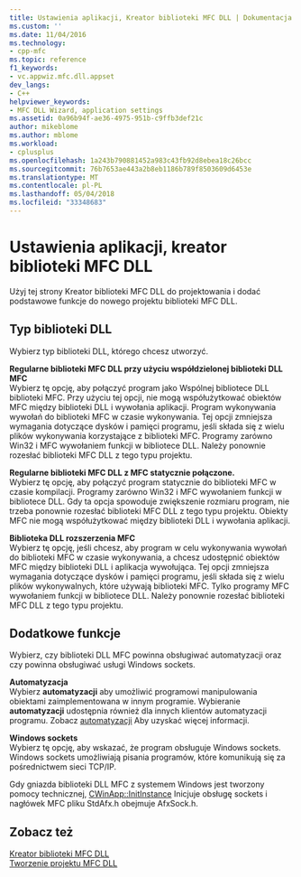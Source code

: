 ```yaml
---
title: Ustawienia aplikacji, Kreator biblioteki MFC DLL | Dokumentacja firmy Microsoft
ms.custom: ''
ms.date: 11/04/2016
ms.technology:
- cpp-mfc
ms.topic: reference
f1_keywords:
- vc.appwiz.mfc.dll.appset
dev_langs:
- C++
helpviewer_keywords:
- MFC DLL Wizard, application settings
ms.assetid: 0a96b94f-ae36-4975-951b-c9ffb3def21c
author: mikeblome
ms.author: mblome
ms.workload:
- cplusplus
ms.openlocfilehash: 1a243b790881452a983c43fb92d8ebea18c26bcc
ms.sourcegitcommit: 76b7653ae443a2b8eb1186b789f8503609d6453e
ms.translationtype: MT
ms.contentlocale: pl-PL
ms.lasthandoff: 05/04/2018
ms.locfileid: "33348683"
---
```

# <a name="application-settings-mfc-dll-wizard"></a>Ustawienia aplikacji, kreator biblioteki MFC DLL
Użyj tej strony Kreator biblioteki MFC DLL do projektowania i dodać podstawowe funkcje do nowego projektu biblioteki MFC DLL.  
  
## <a name="dll-type"></a>Typ biblioteki DLL  
 Wybierz typ biblioteki DLL, którego chcesz utworzyć.  
  
 **Regularne biblioteki MFC DLL przy użyciu współdzielonej biblioteki DLL MFC**  
 Wybierz tę opcję, aby połączyć program jako Wspólnej bibliotece DLL biblioteki MFC. Przy użyciu tej opcji, nie mogą współużytkować obiektów MFC między biblioteki DLL i wywołania aplikacji. Program wykonywania wywołań do biblioteki MFC w czasie wykonywania. Tej opcji zmniejsza wymagania dotyczące dysków i pamięci programu, jeśli składa się z wielu plików wykonywania korzystające z biblioteki MFC. Programy zarówno Win32 i MFC wywołaniem funkcji w bibliotece DLL. Należy ponownie rozesłać biblioteki MFC DLL z tego typu projektu.  
  
 **Regularne biblioteki MFC DLL z MFC statycznie połączone.**  
 Wybierz tę opcję, aby połączyć program statycznie do biblioteki MFC w czasie kompilacji. Programy zarówno Win32 i MFC wywołaniem funkcji w bibliotece DLL. Gdy ta opcja spowoduje zwiększenie rozmiaru program, nie trzeba ponownie rozesłać biblioteki MFC DLL z tego typu projektu. Obiekty MFC nie mogą współużytkować między biblioteki DLL i wywołania aplikacji.  
  
 **Biblioteka DLL rozszerzenia MFC**  
 Wybierz tę opcję, jeśli chcesz, aby program w celu wykonywania wywołań do biblioteki MFC w czasie wykonywania, a chcesz udostępnić obiektów MFC między biblioteki DLL i aplikacja wywołująca. Tej opcji zmniejsza wymagania dotyczące dysków i pamięci programu, jeśli składa się z wielu plików wykonywalnych, które używają biblioteki MFC. Tylko programy MFC wywołaniem funkcji w bibliotece DLL. Należy ponownie rozesłać biblioteki MFC DLL z tego typu projektu.  
  
## <a name="additional-features"></a>Dodatkowe funkcje  
 Wybierz, czy biblioteki DLL MFC powinna obsługiwać automatyzacji oraz czy powinna obsługiwać usługi Windows sockets.  
  
 **Automatyzacja**  
 Wybierz **automatyzacji** aby umożliwić programowi manipulowania obiektami zaimplementowana w innym programie. Wybieranie **automatyzacji** udostępnia również dla innych klientów automatyzacji programu. Zobacz [automatyzacji](../../mfc/automation.md) Aby uzyskać więcej informacji.  
  
 **Windows sockets**  
 Wybierz tę opcję, aby wskazać, że program obsługuje Windows sockets. Windows sockets umożliwiają pisania programów, które komunikują się za pośrednictwem sieci TCP/IP.  
  
 Gdy gniazda biblioteki DLL MFC z systemem Windows jest tworzony pomocy technicznej, [CWinApp::InitInstance](../../mfc/reference/cwinapp-class.md#initinstance) Inicjuje obsługę sockets i nagłówek MFC pliku StdAfx.h obejmuje AfxSock.h.  
  
## <a name="see-also"></a>Zobacz też  
 [Kreator biblioteki MFC DLL](../../mfc/reference/mfc-dll-wizard.md)   
 [Tworzenie projektu MFC DLL](../../mfc/reference/creating-an-mfc-dll-project.md)

